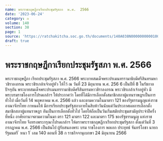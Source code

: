```yaml
---
name: พระราชกฤษฎีกาเรียกประชุมรัฐสภา  พ.ศ.  2566
date: '2023-06-24'
category: ก
volume: 140
section: 38
page: 1
source: 'https://ratchakitcha.soc.go.th/documents/140A038N0000000000100.pdf'
draft: true
---
```


# พระราชกฤษฎีกาเรียกประชุมรัฐสภา  พ.ศ.  2566

พระราชกฤษฎีกา เรียกประชุมรัฐสภา พ.ศ. 2566 พระบาทสมเด็จพระปรเมนทรรามาธิบดีศรีสินทรมหาวชิราลงกรณ พระวชิรเกล้าเจ้าอยู่หัว ให้ไว้ ณ วันที่ 23 มิถุนายน พ.ศ. 256 6 เป็นปีที่ 8 ในรัชกาลปัจจุบัน พระบาทสมเด็จพระปรเมนทรรามาธิบดีศรีสินทรมหาวชิราลงกรณ พระวชิรเกล้าเจ้าอยู่หัว มีพระบรมราชโองการโปรดเกล้าฯ ให้ประกาศว่า โดยที่ได้มีการเลือกตั้งสมาชิกสภาผู้แทนราษฎรเป็นการทั่วไป เมื่อวันที่ 14 พฤษภาคม พ.ศ. 2566 แล้ว และตามความในมาตรา 121 ของรัฐธรรมนูญแห่งราชอาณาจักรไทย กาหนดให้ มีการเรียกประชุมรัฐสภาภายในสิบห้าวันนับแต่วันประกาศผลการเลือกตั้งสมาชิกสภาผู้แทนราษฎร อันเป็นการเลือกตั้งทั่วไป โดยให้ถือเป็นวันเริ่มสมัยประชุมสามัญประจำปีครั้งที่หนึ่ง อาศัยอานาจตามความในมา ตรา 121 มาตรา 122 และมาตรา 175 ของรัฐธรรมนูญ แห่งราชอาณาจักรไทย จึงทรงพระกรุณาโปรดเกล้าฯ ให้ตราพระราชกฤษฎีกาเรียกประชุมรัฐสภา ตั้งแต่วันที่ 3 กรกฎาคม พ.ศ. 2566 เป็นต้นไป ผู้รับสนองพระ บรม ราชโองการ พลเอก ประยุทธ์ จันทร์โอชา นายกรัฐมนตรี ้ หนา 1 ่ เลม 140 ตอนที่ 38 ก ราชกิจจานุเบกษา 24 มิถุนายน 2566
